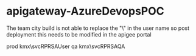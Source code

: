 # apigateway-AzureDevopsPOC


The team city build is not able to replace the "\\" in the user name so post deployment this needs to be modified in the apigee portal

prod kmx\svcRPRSAUser
qa kmx\svcRPRSAQA
